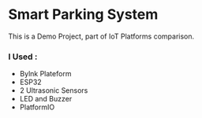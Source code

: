 # Smart Parking System
This is a Demo Project, part of IoT Platforms comparison.
### I Used :
* Bylnk Plateform
* ESP32
* 2 Ultrasonic Sensors
* LED and Buzzer
* PlatformIO
